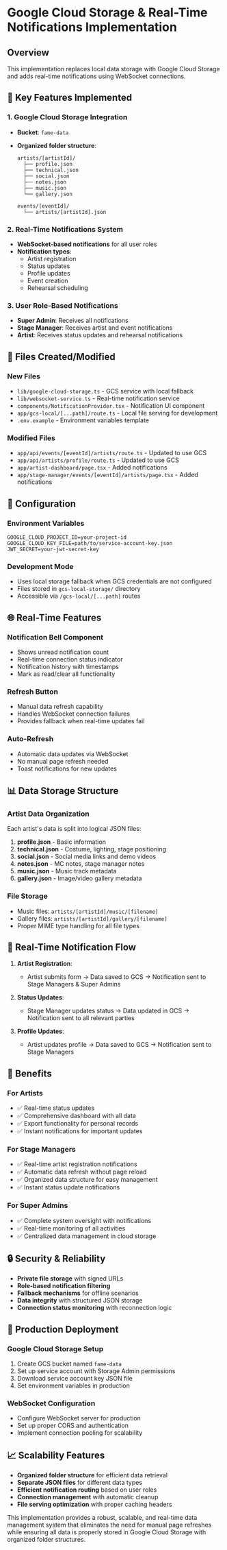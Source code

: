 # Google Cloud Storage & Real-Time Notifications Implementation

## Overview

This implementation replaces local data storage with Google Cloud Storage and adds real-time notifications using WebSocket connections.

## 🚀 Key Features Implemented

### 1. Google Cloud Storage Integration

-   **Bucket**: `fame-data`
-   **Organized folder structure**:

    ```
    artists/[artistId]/
      ├── profile.json
      ├── technical.json
      ├── social.json
      ├── notes.json
      ├── music.json
      └── gallery.json

    events/[eventId]/
      └── artists/[artistId].json
    ```

### 2. Real-Time Notifications System

-   **WebSocket-based notifications** for all user roles
-   **Notification types**:
    -   Artist registration
    -   Status updates
    -   Profile updates
    -   Event creation
    -   Rehearsal scheduling

### 3. User Role-Based Notifications

-   **Super Admin**: Receives all notifications
-   **Stage Manager**: Receives artist and event notifications
-   **Artist**: Receives status updates and rehearsal notifications

## 📁 Files Created/Modified

### New Files

-   `lib/google-cloud-storage.ts` - GCS service with local fallback
-   `lib/websocket-service.ts` - Real-time notification service
-   `components/NotificationProvider.tsx` - Notification UI component
-   `app/gcs-local/[...path]/route.ts` - Local file serving for development
-   `.env.example` - Environment variables template

### Modified Files

-   `app/api/events/[eventId]/artists/route.ts` - Updated to use GCS
-   `app/api/artists/profile/route.ts` - Updated to use GCS
-   `app/artist-dashboard/page.tsx` - Added notifications
-   `app/stage-manager/events/[eventId]/artists/page.tsx` - Added notifications

## 🔧 Configuration

### Environment Variables

```env
GOOGLE_CLOUD_PROJECT_ID=your-project-id
GOOGLE_CLOUD_KEY_FILE=path/to/service-account-key.json
JWT_SECRET=your-jwt-secret-key
```

### Development Mode

-   Uses local storage fallback when GCS credentials are not configured
-   Files stored in `gcs-local-storage/` directory
-   Accessible via `/gcs-local/[...path]` routes

## 🌐 Real-Time Features

### Notification Bell Component

-   Shows unread notification count
-   Real-time connection status indicator
-   Notification history with timestamps
-   Mark as read/clear all functionality

### Refresh Button

-   Manual data refresh capability
-   Handles WebSocket connection failures
-   Provides fallback when real-time updates fail

### Auto-Refresh

-   Automatic data updates via WebSocket
-   No manual page refresh needed
-   Toast notifications for new updates

## 📊 Data Storage Structure

### Artist Data Organization

Each artist's data is split into logical JSON files:

1. **profile.json** - Basic information
2. **technical.json** - Costume, lighting, stage positioning
3. **social.json** - Social media links and demo videos
4. **notes.json** - MC notes, stage manager notes
5. **music.json** - Music track metadata
6. **gallery.json** - Image/video gallery metadata

### File Storage

-   Music files: `artists/[artistId]/music/[filename]`
-   Gallery files: `artists/[artistId]/gallery/[filename]`
-   Proper MIME type handling for all file types

## 🔄 Real-Time Notification Flow

1. **Artist Registration**:

    - Artist submits form → Data saved to GCS → Notification sent to Stage Managers & Super Admins

2. **Status Updates**:

    - Stage Manager updates status → Data updated in GCS → Notification sent to all relevant parties

3. **Profile Updates**:
    - Artist updates profile → Data saved to GCS → Notification sent to Stage Managers

## 🎯 Benefits

### For Artists

-   ✅ Real-time status updates
-   ✅ Comprehensive dashboard with all data
-   ✅ Export functionality for personal records
-   ✅ Instant notifications for important updates

### For Stage Managers

-   ✅ Real-time artist registration notifications
-   ✅ Automatic data refresh without page reload
-   ✅ Organized data structure for easy management
-   ✅ Instant status update notifications

### For Super Admins

-   ✅ Complete system oversight with notifications
-   ✅ Real-time monitoring of all activities
-   ✅ Centralized data management in cloud storage

## 🔒 Security & Reliability

-   **Private file storage** with signed URLs
-   **Role-based notification filtering**
-   **Fallback mechanisms** for offline scenarios
-   **Data integrity** with structured JSON storage
-   **Connection status monitoring** with reconnection logic

## 🚀 Production Deployment

### Google Cloud Storage Setup

1. Create GCS bucket named `fame-data`
2. Set up service account with Storage Admin permissions
3. Download service account key JSON file
4. Set environment variables in production

### WebSocket Configuration

-   Configure WebSocket server for production
-   Set up proper CORS and authentication
-   Implement connection pooling for scalability

## 📈 Scalability Features

-   **Organized folder structure** for efficient data retrieval
-   **Separate JSON files** for different data types
-   **Efficient notification routing** based on user roles
-   **Connection management** with automatic cleanup
-   **File serving optimization** with proper caching headers

This implementation provides a robust, scalable, and real-time data management system that eliminates the need for manual page refreshes while ensuring all data is properly stored in Google Cloud Storage with organized folder structures.

